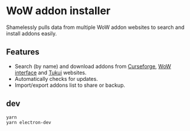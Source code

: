 # WoW addon installer

Shamelessly pulls data from multiple WoW addon websites to search and install addons easily.

## Features

* Search (by name) and download addons from [Curseforge](https://www.curseforge.com/wow/addons), [WoW interface](https://www.wowinterface.com/addons.php) and [Tukui](https://www.tukui.org/addons.php) websites.
* Automatically checks for updates.
* Import/export addons list to share or backup.

## dev

```
yarn
yarn electron-dev
```
